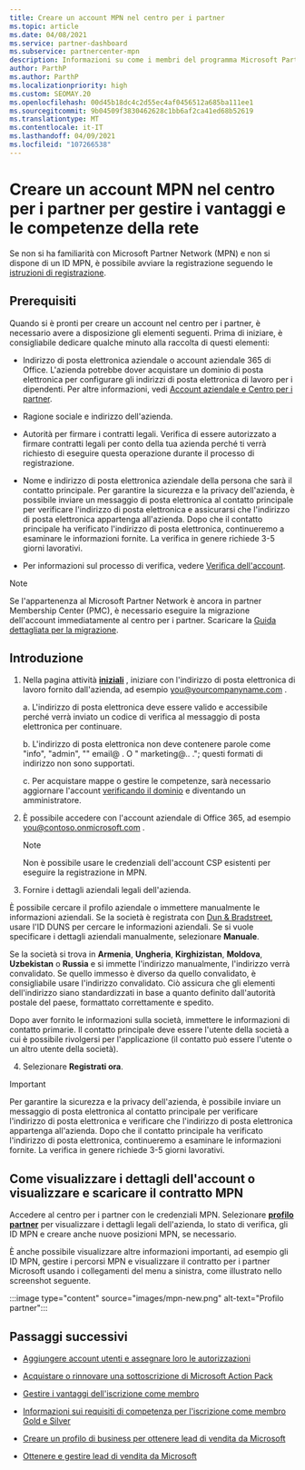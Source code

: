 ```yaml
---
title: Creare un account MPN nel centro per i partner
ms.topic: article
ms.date: 04/08/2021
ms.service: partner-dashboard
ms.subservice: partnercenter-mpn
description: Informazioni su come i membri del programma Microsoft Partner Network possono creare un account per il Centro per i partner al fine di gestire le competenze e i vantaggi offerti dalla rete.
author: ParthP
ms.author: ParthP
ms.localizationpriority: high
ms.custom: SEOMAY.20
ms.openlocfilehash: 00d45b18dc4c2d55ec4af0456512a685ba111ee1
ms.sourcegitcommit: 9b04509f3830462628c1bb6af2ca41ed68b52619
ms.translationtype: MT
ms.contentlocale: it-IT
ms.lasthandoff: 04/09/2021
ms.locfileid: "107266538"
---
```

# <a name="create-an-mpn-account-in-partner-center-to-manage-network-benefits-and-competencies"></a>Creare un account MPN nel centro per i partner per gestire i vantaggi e le competenze della rete


Se non si ha familiarità con Microsoft Partner Network (MPN) e non si dispone di un ID MPN, è possibile avviare la registrazione seguendo le [istruzioni di registrazione](https://partner.microsoft.com/dashboard/account/v3/enrollment/introduction/partnership).

## <a name="prerequisites"></a>Prerequisiti 

Quando si è pronti per creare un account nel centro per i partner, è necessario avere a disposizione gli elementi seguenti.  Prima di iniziare, è consigliabile dedicare qualche minuto alla raccolta di questi elementi:

- Indirizzo di posta elettronica aziendale o account aziendale 365 di Office. L'azienda potrebbe dover acquistare un dominio di posta elettronica per configurare gli indirizzi di posta elettronica di lavoro per i dipendenti. Per altre informazioni, vedi [Account aziendale e Centro per i partner](azure-active-directory-tenants-and-partner-center.md). 
 
- Ragione sociale e indirizzo dell'azienda.

- Autorità per firmare i contratti legali. Verifica di essere autorizzato a firmare contratti legali per conto della tua azienda perché ti verrà richiesto di eseguire questa operazione durante il processo di registrazione.

- Nome e indirizzo di posta elettronica aziendale della persona che sarà il contatto principale. Per garantire la sicurezza e la privacy dell'azienda, è possibile inviare un messaggio di posta elettronica al contatto principale per verificare l'indirizzo di posta elettronica e assicurarsi che l'indirizzo di posta elettronica appartenga all'azienda. Dopo che il contatto principale ha verificato l'indirizzo di posta elettronica, continueremo a esaminare le informazioni fornite. La verifica in genere richiede 3-5 giorni lavorativi. 

- Per informazioni sul processo di verifica, vedere [Verifica dell'account](verification-responses.md).

>[!NOTE]
>Se l'appartenenza al Microsoft Partner Network è ancora in partner Membership Center (PMC), è necessario eseguire la migrazione dell'account immediatamente al centro per i partner. Scaricare la [Guida dettagliata per la migrazione](https://assetsprod.microsoft.com/mpn/migrate-pmc-pc-mpa-guide.pptx).

## <a name="get-started"></a>Introduzione

1. Nella pagina attività [**iniziali**](https://partner.microsoft.com/dashboard/account/v3/enrollment/introduction/partnership) , iniziare con l'indirizzo di posta elettronica di lavoro fornito dall'azienda, ad esempio you@yourcompanyname.com .

 
    a.  L'indirizzo di posta elettronica deve essere valido e accessibile perché verrà inviato un codice di verifica al messaggio di posta elettronica per continuare.

    b.  L'indirizzo di posta elettronica non deve contenere parole come "info", "admin", "" email@ . O " marketing@.. ."; questi formati di indirizzo non sono supportati.

    c.  Per acquistare mappe o gestire le competenze, sarà necessario aggiornare l'account [verificando il dominio](become-global-admin.md) e diventando un amministratore. 

2. È possibile accedere con l'account aziendale di Office 365, ad esempio you@contoso.onmicrosoft.com .

   >[!NOTE]
   > Non è possibile usare le credenziali dell'account CSP esistenti per eseguire la registrazione in MPN.

3. Fornire i dettagli aziendali legali dell'azienda.

È possibile cercare il profilo aziendale o immettere manualmente le informazioni aziendali. Se la società è registrata con [Dun & Bradstreet](https://partner.microsoft.com/marketing/usisvshowcase/dunandbrad), usare l'ID DUNS per cercare le informazioni aziendali. Se si vuole specificare i dettagli aziendali manualmente, selezionare **Manuale**.

Se la società si trova in **Armenia**, **Ungheria**, **Kirghizistan**, **Moldova**, **Uzbekistan** o **Russia** e si immette l'indirizzo manualmente, l'indirizzo verrà convalidato. Se quello immesso è diverso da quello convalidato, è consigliabile usare l'indirizzo convalidato. Ciò assicura che gli elementi dell'indirizzo siano standardizzati in base a quanto definito dall'autorità postale del paese, formattato correttamente e spedito.  

Dopo aver fornito le informazioni sulla società, immettere le informazioni di contatto primarie. Il contatto principale deve essere l'utente della società a cui è possibile rivolgersi per l'applicazione (il contatto può essere l'utente o un altro utente della società).

4. Selezionare **Registrati ora**.

>[!IMPORTANT]
>Per garantire la sicurezza e la privacy dell'azienda, è possibile inviare un messaggio di posta elettronica al contatto principale per verificare l'indirizzo di posta elettronica e verificare che l'indirizzo di posta elettronica appartenga all'azienda. Dopo che il contatto principale ha verificato l'indirizzo di posta elettronica, continueremo a esaminare le informazioni fornite. La verifica in genere richiede 3-5 giorni lavorativi. 

## <a name="how-to-view-account-details-or-view-and-download-the-mpn-agreement"></a>Come visualizzare i dettagli dell'account o visualizzare e scaricare il contratto MPN

Accedere al centro per i partner con le credenziali MPN. Selezionare [**profilo partner**](https://partner.microsoft.com/pcv/accountsettings/connectedpartnerprofile) per visualizzare i dettagli legali dell'azienda, lo stato di verifica, gli ID MPN e creare anche nuove posizioni MPN, se necessario. 

È anche possibile visualizzare altre informazioni importanti, ad esempio gli ID MPN, gestire i percorsi MPN e visualizzare il contratto per i partner Microsoft usando i collegamenti del menu a sinistra, come illustrato nello screenshot seguente.

:::image type="content" source="images/mpn-new.png" alt-text="Profilo partner":::


## <a name="next-steps"></a>Passaggi successivi

-  [Aggiungere account utenti e assegnare loro le autorizzazioni](create-user-accounts-and-set-permissions.md)

-  [Acquistare o rinnovare una sottoscrizione di Microsoft Action Pack](mpn-get-action-pack.md)

-  [Gestire i vantaggi dell'iscrizione come membro](manage-your-partner-network-benefits.md)

-  [Informazioni sui requisiti di competenza per l'iscrizione come membro Gold e Silver](https://partner.microsoft.com/membership/competencies)

-  [Creare un profilo di business per ottenere lead di vendita da Microsoft](create-a-marketing-profile.md)

-  [Ottenere e gestire lead di vendita da Microsoft](manage-leads.md)
